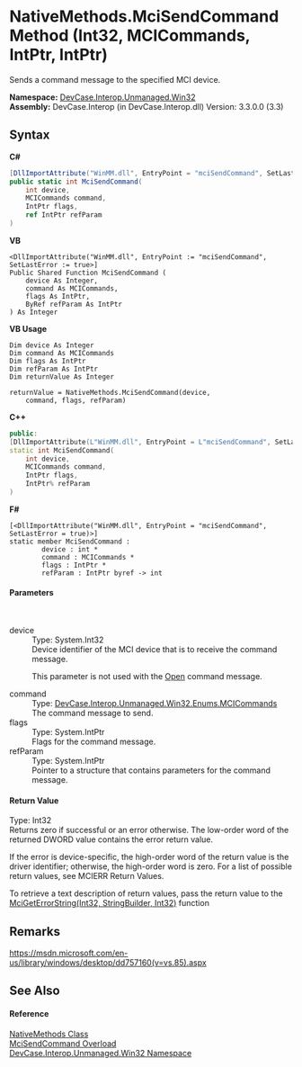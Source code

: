 # NativeMethods.MciSendCommand Method (Int32, MCICommands, IntPtr, IntPtr)
 

Sends a command message to the specified MCI device.

**Namespace:**&nbsp;<a href="N_DevCase_Interop_Unmanaged_Win32">DevCase.Interop.Unmanaged.Win32</a><br />**Assembly:**&nbsp;DevCase.Interop (in DevCase.Interop.dll) Version: 3.3.0.0 (3.3)

## Syntax

**C#**<br />
``` C#
[DllImportAttribute("WinMM.dll", EntryPoint = "mciSendCommand", SetLastError = true)]
public static int MciSendCommand(
	int device,
	MCICommands command,
	IntPtr flags,
	ref IntPtr refParam
)
```

**VB**<br />
``` VB
<DllImportAttribute("WinMM.dll", EntryPoint := "mciSendCommand", SetLastError := true>]
Public Shared Function MciSendCommand ( 
	device As Integer,
	command As MCICommands,
	flags As IntPtr,
	ByRef refParam As IntPtr
) As Integer
```

**VB Usage**<br />
``` VB Usage
Dim device As Integer
Dim command As MCICommands
Dim flags As IntPtr
Dim refParam As IntPtr
Dim returnValue As Integer

returnValue = NativeMethods.MciSendCommand(device, 
	command, flags, refParam)
```

**C++**<br />
``` C++
public:
[DllImportAttribute(L"WinMM.dll", EntryPoint = L"mciSendCommand", SetLastError = true)]
static int MciSendCommand(
	int device, 
	MCICommands command, 
	IntPtr flags, 
	IntPtr% refParam
)
```

**F#**<br />
``` F#
[<DllImportAttribute("WinMM.dll", EntryPoint = "mciSendCommand", SetLastError = true)>]
static member MciSendCommand : 
        device : int * 
        command : MCICommands * 
        flags : IntPtr * 
        refParam : IntPtr byref -> int 

```


#### Parameters
&nbsp;<dl><dt>device</dt><dd>Type: System.Int32<br />Device identifier of the MCI device that is to receive the command message. 

 This parameter is not used with the <a href="T_DevCase_Interop_Unmanaged_Win32_Enums_MCICommands">Open</a> command message.</dd><dt>command</dt><dd>Type: <a href="T_DevCase_Interop_Unmanaged_Win32_Enums_MCICommands">DevCase.Interop.Unmanaged.Win32.Enums.MCICommands</a><br />The command message to send.</dd><dt>flags</dt><dd>Type: System.IntPtr<br />Flags for the command message.</dd><dt>refParam</dt><dd>Type: System.IntPtr<br />Pointer to a structure that contains parameters for the command message.</dd></dl>

#### Return Value
Type: Int32<br />Returns zero if successful or an error otherwise. The low-order word of the returned DWORD value contains the error return value. 

 If the error is device-specific, the high-order word of the return value is the driver identifier; otherwise, the high-order word is zero. For a list of possible return values, see MCIERR Return Values. 

 To retrieve a text description of return values, pass the return value to the <a href="M_DevCase_Interop_Unmanaged_Win32_NativeMethods_MciGetErrorString">MciGetErrorString(Int32, StringBuilder, Int32)</a> function

## Remarks
<a href="https://msdn.microsoft.com/en-us/library/windows/desktop/dd757160(v=vs.85).aspx" target="_blank">https://msdn.microsoft.com/en-us/library/windows/desktop/dd757160(v=vs.85).aspx</a>

## See Also


#### Reference
<a href="T_DevCase_Interop_Unmanaged_Win32_NativeMethods">NativeMethods Class</a><br /><a href="Overload_DevCase_Interop_Unmanaged_Win32_NativeMethods_MciSendCommand">MciSendCommand Overload</a><br /><a href="N_DevCase_Interop_Unmanaged_Win32">DevCase.Interop.Unmanaged.Win32 Namespace</a><br />